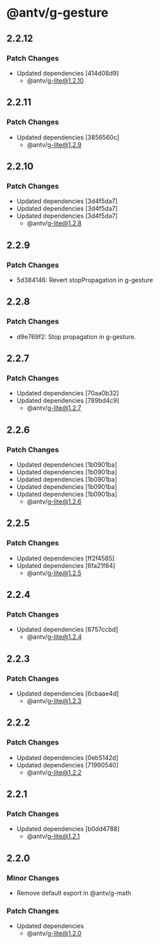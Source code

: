 # @antv/g-gesture

## 2.2.12

### Patch Changes

-   Updated dependencies [414d08d9]
    -   @antv/g-lite@1.2.10

## 2.2.11

### Patch Changes

-   Updated dependencies [3856560c]
    -   @antv/g-lite@1.2.9

## 2.2.10

### Patch Changes

-   Updated dependencies [3d4f5da7]
-   Updated dependencies [3d4f5da7]
-   Updated dependencies [3d4f5da7]
    -   @antv/g-lite@1.2.8

## 2.2.9

### Patch Changes

-   5d384146: Revert stopPropagation in g-gesture

## 2.2.8

### Patch Changes

-   d9e769f2: Stop propagation in g-gesture.

## 2.2.7

### Patch Changes

-   Updated dependencies [70aa0b32]
-   Updated dependencies [789bd4c9]
    -   @antv/g-lite@1.2.7

## 2.2.6

### Patch Changes

-   Updated dependencies [1b0901ba]
-   Updated dependencies [1b0901ba]
-   Updated dependencies [1b0901ba]
-   Updated dependencies [1b0901ba]
-   Updated dependencies [1b0901ba]
    -   @antv/g-lite@1.2.6

## 2.2.5

### Patch Changes

-   Updated dependencies [ff2f4585]
-   Updated dependencies [6fa21f84]
    -   @antv/g-lite@1.2.5

## 2.2.4

### Patch Changes

-   Updated dependencies [6757ccbd]
    -   @antv/g-lite@1.2.4

## 2.2.3

### Patch Changes

-   Updated dependencies [6cbaae4d]
    -   @antv/g-lite@1.2.3

## 2.2.2

### Patch Changes

-   Updated dependencies [0eb5142d]
-   Updated dependencies [71990540]
    -   @antv/g-lite@1.2.2

## 2.2.1

### Patch Changes

-   Updated dependencies [b0dd4788]
    -   @antv/g-lite@1.2.1

## 2.2.0

### Minor Changes

-   Remove default export in @antv/g-math

### Patch Changes

-   Updated dependencies
    -   @antv/g-lite@1.2.0
